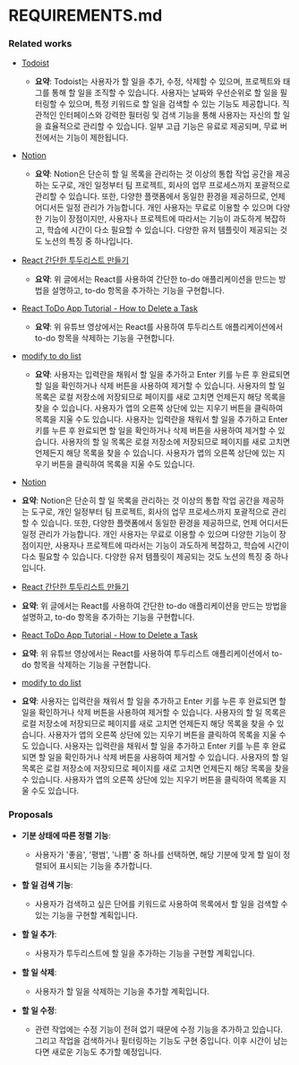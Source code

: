 # REQUIREMENTS.md

### Related works
- [Todoist](https://todoist.com/)
    - **요약**: Todoist는 사용자가 할 일을 추가, 수정, 삭제할 수 있으며, 프로젝트와 태그를 통해 할 일을 조직할 수 있습니다. 사용자는 날짜와 우선순위로 할 일을 필터링할 수 있으며, 특정 키워드로 할 일을 검색할 수 있는 기능도 제공합니다. 직관적인 인터페이스와 강력한 필터링 및 검색 기능을 통해 사용자는 자신의 할 일을 효율적으로 관리할 수 있습니다. 일부 고급 기능은 유료로 제공되며, 무료 버전에서는 기능이 제한됩니다.

- [Notion](https://www.notion.so/ko-kr/templates/category/to-do-lists)
    - **요약**: Notion은 단순히 할 일 목록을 관리하는 것 이상의 통합 작업 공간을 제공하는 도구로, 개인 일정부터 팀 프로젝트, 회사의 업무 프로세스까지 포괄적으로 관리할 수 있습니다. 또한, 다양한 플랫폼에서 동일한 환경을 제공하므로, 언제 어디서든 일정 관리가 가능합니다. 개인 사용자는 무료로 이용할 수 있으며 다양한 기능이 장점이지만, 사용자나 프로젝트에 따라서는 기능이 과도하게 복잡하고, 학습에 시간이 다소 필요할 수 있습니다. 다양한 유저 템플릿이 제공되는 것도 노션의 특징 중 하나입니다.

- [React 간단한 투두리스트 만들기](https://velog.io/@soonmac/React-%EA%B0%84%EB%8B%A8%ED%95%9C-%ED%88%AC%EB%91%90%EB%A6%AC%EC%8A%A4%ED%8A%B8-%EB%A7%8C%EB%93%A4%EA%B8%B0)
    - **요약**: 위 글에서는 React를 사용하여 간단한 to-do 애플리케이션을 만드는 방법을 설명하고, to-do 항목을 추가하는 기능을 구현합니다.

- [React ToDo App Tutorial - How to Delete a Task](https://www.youtube.com/watch?v=Yln_FXYGS7U)
    - **요약**: 위 유튜브 영상에서는 React를 사용하여 투두리스트 애플리케이션에서 to-do 항목을 삭제하는 기능을 구현합니다.

- [modify to do list](https://github.com/CodeExplainedRepo/To-Do-List?tab=readme-ov-file)
    - **요약**: 사용자는 입력란을 채워서 할 일을 추가하고 Enter 키를 누른 후 완료되면 할 일을 확인하거나 삭제 버튼을 사용하여 제거할 수 있습니다.
    사용자의 할 일 목록은 로컬 저장소에 저장되므로 페이지를 새로 고치면 언제든지 해당 목록을 찾을 수 있습니다.
    사용자가 앱의 오른쪽 상단에 있는 지우기 버튼을 클릭하여 목록을 지울 수도 있습니다.
    사용자는 입력란을 채워서 할 일을 추가하고 Enter 키를 누른 후 완료되면 할 일을 확인하거나 삭제 버튼을 사용하여 제거할 수 있습니다.
    사용자의 할 일 목록은 로컬 저장소에 저장되므로 페이지를 새로 고치면 언제든지 해당 목록을 찾을 수 있습니다.
    사용자가 앱의 오른쪽 상단에 있는 지우기 버튼을 클릭하여 목록을 지울 수도 있습니다.

- [Notion](https://www.notion.so/ko-kr/templates/category/to-do-lists)
- **요약**: Notion은 단순히 할 일 목록을 관리하는 것 이상의 통합 작업 공간을 제공하는 도구로, 개인 일정부터 팀 프로젝트, 회사의 업무 프로세스까지 포괄적으로 관리할 수 있습니다. 또한, 다양한 플랫폼에서 동일한 환경을 제공하므로, 언제 어디서든 일정 관리가 가능합니다. 개인 사용자는 무료로 이용할 수 있으며 다양한 기능이 장점이지만, 사용자나 프로젝트에 따라서는 기능이 과도하게 복잡하고, 학습에 시간이 다소 필요할 수 있습니다. 다양한 유저 템플릿이 제공되는 것도 노션의 특징 중 하나입니다.

- [React 간단한 투두리스트 만들기](https://velog.io/@soonmac/React-%EA%B0%84%EB%8B%A8%ED%95%9C-%ED%88%AC%EB%91%90%EB%A6%AC%EC%8A%A4%ED%8A%B8-%EB%A7%8C%EB%93%A4%EA%B8%B0)
- **요약**: 위 글에서는 React를 사용하여 간단한 to-do 애플리케이션을 만드는 방법을 설명하고, to-do 항목을 추가하는 기능을 구현합니다.

- [React ToDo App Tutorial - How to Delete a Task](https://www.youtube.com/watch?v=Yln_FXYGS7U)
- **요약**: 위 유튜브 영상에서는 React를 사용하여 투두리스트 애플리케이션에서 to-do 항목을 삭제하는 기능을 구현합니다.

- [modify to do list](https://github.com/CodeExplainedRepo/To-Do-List?tab=readme-ov-file)
- **요약**: 사용자는 입력란을 채워서 할 일을 추가하고 Enter 키를 누른 후 완료되면 할 일을 확인하거나 삭제 버튼을 사용하여 제거할 수 있습니다.
사용자의 할 일 목록은 로컬 저장소에 저장되므로 페이지를 새로 고치면 언제든지 해당 목록을 찾을 수 있습니다.
사용자가 앱의 오른쪽 상단에 있는 지우기 버튼을 클릭하여 목록을 지울 수도 있습니다.
사용자는 입력란을 채워서 할 일을 추가하고 Enter 키를 누른 후 완료되면 할 일을 확인하거나 삭제 버튼을 사용하여 제거할 수 있습니다.
사용자의 할 일 목록은 로컬 저장소에 저장되므로 페이지를 새로 고치면 언제든지 해당 목록을 찾을 수 있습니다.
사용자가 앱의 오른쪽 상단에 있는 지우기 버튼을 클릭하여 목록을 지울 수도 있습니다.

### Proposals
- **기분 상태에 따른 정렬 기능**: 
    - 사용자가 '좋음', '평범', '나쁨' 중 하나를 선택하면, 해당 기분에 맞게 할 일이 정렬되어 표시되는 기능을 추가합니다.

- **할 일 검색 기능**:
    - 사용자가 검색하고 싶은 단어를 키워드로 사용하여 목록에서 할 일을 검색할 수 있는 기능을 구현할 계획입니다.


- **할 일 추가**:
    - 사용자가 투두리스트에 할 일을 추가하는 기능을 구현할 계획입니다.


- **할 일 삭제**:
    - 사용자가 할 일을 삭제하는 기능을 추가할 계획입니다.

- **할 일 수정**:
    - 관련 작업에는 수정 기능이 전혀 없기 때문에 수정 기능을 추가하고 있습니다. 그리고 작업을 검색하거나 필터링하는 기능도 구현 중입니다. 이후 시간이 남는다면 새로운 기능도 추가할 예정입니다.




